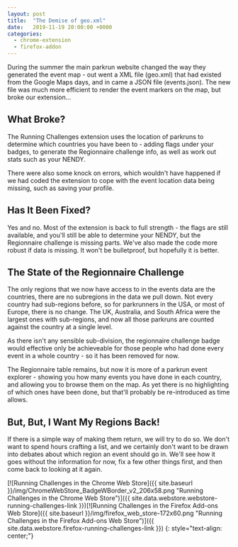 ```yaml
---
layout: post
title:  "The Demise of geo.xml"
date:   2019-11-19 20:00:00 +0000
categories:
  - chrome-extension
  - firefox-addon
---
```


During the summer the main parkrun website changed the way they generated the event map - 
out went a XML file (geo.xml) that had existed from the Google Maps days, and in came a 
JSON file (events.json). The new file was much more efficient to render the event markers 
on the map, but broke our extension...

## What Broke?

The Running Challenges extension uses the location of parkruns to determine which countries you 
have been to - adding flags under your badges, to generate the Regionnaire challenge info, as 
well as work out stats such as your NENDY.

There were also some knock on errors, which wouldn't have happened if we had coded the extension
to cope with the event location data being missing, such as saving your profile.

## Has It Been Fixed?

Yes and no. Most of the extension is back to full strength - the flags are still available, 
and you'll still be able to determine your NENDY, but the Regionnaire challenge is missing
parts. We've also made the code more robust if data is missing. It won't be bulletproof, but 
hopefully it is better.

## The State of the Regionnaire Challenge

The only regions that we now have access to in the events data are the countries, there are no
subregions in the data we pull down. Not every country had sub-regions before, so for parkrunners in 
the USA, or most of Europe, there is no change. The UK, Australia, and South Africa were the 
largest ones with sub-regions, and now all those parkruns are counted against the country at a single 
level.

As there isn't any sensible sub-division, the regionnaire challenge badge would effective only be 
achieveable for those people who had done every event in a whole country - so it has been removed for now.

The Regionnaire table remains, but now it is more of a parkrun event explorer - showing you how many 
events you have done in each country, and allowing you to browse them on the map. As yet there is no
highlighting of which ones have been done, but that'll probably be re-introduced as time allows.

## But, But, I Want My Regions Back!

If there is a simple way of making them return, we will try to do so. We don't want to spend hours
crafting a list, and we certainly don't want to be drawn into debates about which region an event should 
go in. We'll see how it goes without the information for now, fix a few other things first, and then 
come back to looking at it again. 


[![Running Challenges in the Chrome Web Store]({{ site.baseurl }}/img/ChromeWebStore_BadgeWBorder_v2_206x58.png "Running Challenges in the Chrome Web Store")]({{ site.data.webstore.webstore-running-challenges-link }})[![Running Challenges in the Firefox Add-ons Web Store]({{ site.baseurl }}/img/firefox_web_store-172x60.png "Running Challenges in the Firefox Add-ons Web Store")]({{ site.data.webstore.firefox-running-challenges-link }})
{: style="text-align: center;"}
